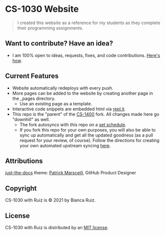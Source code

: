 # CS-1030 Website
> I created this website as a reference for my students as they complete their programming assignments.
> 
## Want to contribute? Have an idea?
- I am 100% open to ideas, requests, fixes, and code contributions. [Here's how](https://github.com/CS-1030/CS-1030.github.io/blob/main/CONTRIBUTING.md). 

## Current Features
- Website automatically redeploys with every push.
- More pages can be added to the website by creating another page in the _pages directory.
  - Use an existing page as a template.
- Interactive code snippets are embedded html via [repl.it](https://repl.it/~). 
- This repo is the "parent" of the [CS-1400](https://github.com/CS-1400/CS-1400.github.io) fork. All changes made here go "downhill" as well.
  - The fork autosyncs with this repo on a [set schedule](https://github.com/CS-1400/CS-1400.github.io/blob/5d96ab0aab5ba341a4c32d6387de9154f0e773d0/.github/workflows/fork-news.yml#L6). 
  - If you fork this repo for your own purposes, you will also be able to sync up automatically and get all the updated goodness (as a pull request for your review, of course). Follow the directions for creating your own automated upstream syncing [here](https://github.com/VitorNoVictor/fork-news/blob/main/README.md).

## Attributions
[just-the-docs](https://github.com/pmarsceill/just-the-docs) theme: [Patrick Marsceill](https://github.com/pmarsceill), GitHub Product Designer

## Copyright
CS-1030 with Ruiz is © 2021 by Bianca Ruiz.

## License
CS-1030 with Ruiz is distributed by an [MIT license](https://github.com/CS-1030/CS-1030.github.io/blob/main/LICENSE.txt).
